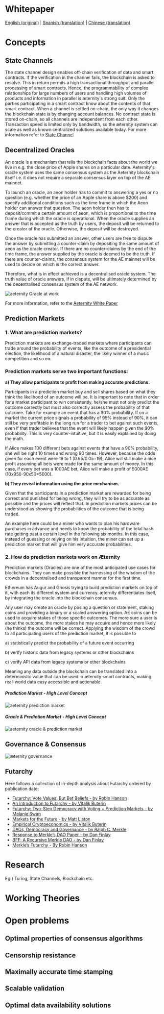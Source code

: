 # Whitepaper

[English (original)](http://blockchain.aeternity.com/%C3%A6ternity-blockchain-whitepaper.pdf) | [Spanish (translation)](http://blockchain.aeternity.com/Aeternity-blockchain-espaniol.pdf) | [Chinese (translation)](http://blockchain.aeternity.com/Aeternity%E5%8C%BA%E5%9D%97%E9%93%BE%E7%99%BD%E7%9A%AE%E4%B9%A6.pdf)

# Concepts
## State Channels
The state channel design enables off-chain verification of data and smart contracts. If the verification in the channel fails, the blockchain is asked to resolve. This in return permits a high transactional throughput and parallel processing of smart contracts. Hence, the programmability of complex relationships for large numbers of users and handling high volumes of products and information in parallel is æternity's strong suit.
Only the parties participating in a smart contract know about the contents of that smart contract.
When a channel is settled on-chain, the only way it changes the blockchain state is by changing account balances.
No contract state is stored on-chain, so all channels are independent from each other. Transaction speed is limited only by bandwidth, so the æternity system can scale as well as known centralized solutions available today.
 For more information refer to [State Channel](http://www.jeffcoleman.ca/state-channels/)
## Decentralized Oracles
An oracle is a mechanism that tells the blockchain facts about the world we live in e.g. the close price of Apple shares on a particular date. Aeternity's oracle system uses the same consensus system as the Aeternity blockchain itself i.e. it does not require a separate consensus layer on top of the AE mainnet. 

To launch an oracle, an aeon holder has to commit to answering a yes or no question (e.g. whether the price of an Apple share is above $200) and specify additional conditions such as the time frame in which the Aeon holder can answer that question. The aeon holder then has to deposit/commit a certain amount of aeon, which is proportional to the time frame during which the oracle is operational. When the oracle supplies an answer that is accepted as the truth by users, the deposit will be returned to the creator of the oracle. Otherwise, the deposit will be destroyed.

Once the oracle has submitted an answer, other users are free to dispute the answer by submitting a counter-claim by depositing the same amount of aeon as the oracle creator. If there are no counter-claims by the end of the time frame, the answer supplied by the oracle is deemed to be the truth. If there are counter-claims, the consensus system for the AE mainnet will be used to decide on which is the correct answer.

Therefore, what is in effect achieved is a decentralised oracle system. The truth value of oracle answers, if in dispute, will be ultimately determined by the decentralised consensus system of the AE network.

![aeternity Oracle at work](http://i66.tinypic.com/2emjrzm.png)

For more information, refer to the [Aeternity White Paper](https://blockchain.aeternity.com/%C3%A6ternity-blockchain-whitepaper.pdf)

## Prediction Markets
### 1. What are prediction markets?
Prediction markets are exchange-traded markets where participants can trade around the probability of events, like the outcome of a presidential election, the likelihood of a natural disaster, the likely winner of a music competition and so on.



### Prediction markets serve two important functions:

**a) They allow participants to profit from making accurate predictions.**

Participants in a prediction market buy and sell shares based on what they think the likelihood of an outcome will be. 
It is important to note that in order for a market participant to win consistently, he/she must not only predict the outcome correctly but must also correctly assess the probability of that outcome.
Take for example an event that has a 90% probability. If on a market the current price signals a probability of 95% instead of 90%, it can still be very profitable in the long run for a trader to bet against such events, even if that trader believes that the event will likely happen given the 90% probability.
This is very counter-intuitive, but it is easily explained by doing the math.

If Alice makes 100 different bets against events that have a 90% probability, she will be right 10 times and wrong 90 times. However, because the odds given for each event were 19 to 1 (0.95/0.05=19), Alice will still make a nice profit assuming all bets were made for the same amount of money. In this case, if every bet was a 1000AE bet, Alice will make a profit of  5000AE (10x950-90x50=5000).

**b) They reveal information using the price mechanism.**
 
Given that the participants in a prediction market are rewarded for being correct and punished for being wrong, they will try to be as accurate as possible and the prices will reflect that. In prediction markets prices can be understood as showing the probabilities of the outcome that is being traded.

An example here could be a miner who wants to plan his hardware purchases in advance and needs to know the probability of the total hash rate getting past a certain level in the following six months. In this case, instead of guessing or relying on his intuition, the miner can set up a prediction market that will give him very accurate probabilities.

### 2. How do prediction markets work on Æternity
Prediction markets (Oracles) are one of the most anticipated use cases for blockchains. They can make possible the harnessing of the wisdom of the crowds in a decentralised and transparent manner for the first time.

Ethereum has Augur and Gnosis trying to build prediction markets on top of it, with each its different system and currency.
æternity differentiates itself, by integrating the oracle into the blockchain consensus. 

Any user may create an oracle by posing a question or statement, staking coins and providing a binary or a scaled answering option. 
AE coins can be used to acquire stakes of those specific outcomes. 
The more sure a user is about the outcome, the more stakes he may acquire and hence more likely (he thinks) the outcome will be correct. Applying the wisdom of the crowd to all participating users of the prediction market, it is possible to 

a) statistically predict the probability of a future event occurring  

b) verify historic data from legacy systems or other blockchains

c)  verify API data from legacy systems or other blockchains

Meaning any data outside the blockchain can be translated into a deterministic value that can be used in æternity smart contracts, making real-world data easy accessible and actionable.  

##### Prediction Market - High Level Concept
![aeternity prediction market](http://i66.tinypic.com/2emjrzm.jpg)

##### Oracle & Prediction Market - High Level Concept
![aeternity oracle & prediction market](http://i63.tinypic.com/30c291s.png)

## Governance & Consensus
![æternity governance](http://i67.tinypic.com/axehab.png)
## Futarchy
Here follows a collection of in-depth analysis about Futarchy ordered by publication date:
* [Futarchy: Vote Values, But Bet Beliefs - by Robin Hanson](http://mason.gmu.edu/~rhanson/futarchy.html)
* [An Introduction to Futarchy - by Vitalik Buterin](https://blog.ethereum.org/2014/08/21/introduction-futarchy/)
* [Futarchy: Two-Step Democracy with Voting + Prediction Markets - by Melanie Swan](https://books.google.it/books?id=RHJmBgAAQBAJ&pg=PA51&lpg=PA51&redir_esc=y#v=onepage&q&f=false)
* [Markets for the Future - by Matt Liston](https://medium.com/@ConsenSys/markets-for-the-future-c73fa73fe35d)
* [Empirical Cryptoeconomics - by Vitalik Buterin](https://www.reddit.com/r/ethereum/comments/453sid/empirical_cryptoeconomics/)
* [DAOs, Democracy and Governance - by Ralph C. Merkle](http://merkle.com/papers/DAOdemocracyDraft.pdf)
* [Response to Merkle’s DAO Paper - by Dan Finlay](https://medium.com/@danfinlay/response-to-merkles-dao-paper-61d76d2dd333)
* [BFF: A Recursive Merkle DAO - by Dan Finlay](https://medium.com/@danfinlay/bff-a-recursive-merkle-dao-121327d48493)
* [Merkle’s Futarchy - By Robin Hanson](http://www.overcomingbias.com/2016/07/merkles-futarchy.html)
# Research
Eg.) Turing, State Channels, Blockchain etc.
# Working Theories

# Open problems
## Optimal properties of consensus algorithms
## Censorship resistance
## Maximally accurate time stamping
## Scalable validation
## Optimal data availability solutions
